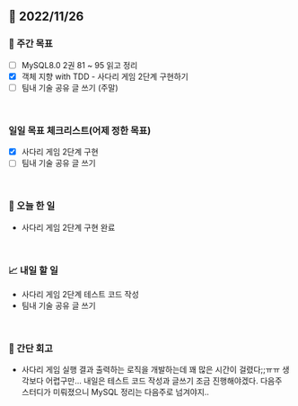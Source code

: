 ## 📅 2022/11/26


### 👏 주간 목표

- [ ] MySQL8.0 2권 81 ~ 95 읽고 정리
- [x] 객체 지향 with TDD - 사다리 게임 2단계 구현하기
- [ ] 팀내 기술 공유 글 쓰기 (주말)

<br/>

### 일일 목표 체크리스트(어제 정한 목표)

- [x] 사다리 게임 2단계 구현
- [ ] 팀내 기술 공유 글 쓰기

<br/>

### 💯 오늘 한 일

- 사다리 게임 2단계 구현 완료

<br/>

### 📈 내일 할 일

- 사다리 게임 2단계 테스트 코드 작성
- 팀내 기술 공유 글 쓰기 

<br/>

### 🤔 간단 회고

- 사다리 게임 실행 결과 출력하는 로직을 개발하는데 꽤 많은 시간이 걸렸다;;ㅠㅠ
생각보다 어렵구만... 내일은 테스트 코드 작성과 글쓰기 조금 진행해야겠다.
다음주 스터디가 미뤄졌으니 MySQL 정리는 다음주로 넘겨야지..